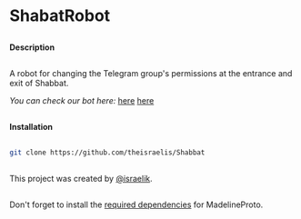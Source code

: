# ShabatRobot
##
**Description**
##
A robot for changing the Telegram group's permissions at the entrance and exit of Shabbat.

_You can check our bot here:_ [here](https//t.me/ShabatRobot) [here](https:/t.me/ShabatRobot)
##
**Installation**
##
```bash
git clone https://github.com/theisraelis/Shabbat
```
##
This project was created by [@israelik](https//t.me/israelik).
##
Don't forget to install the [required dependencies](https://docs.madelineproto.xyz/docs/REQUIREMENTS.html) for MadelineProto.
